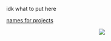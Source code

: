 idk what to put here

[names for projects](./names-for-projects.md)

<p align="center">
<a href="https://discord.gg/ujvDEZYApB">
<img src="https://lanyard.cnrad.dev/api/386558388655489025?hideTimestamp=false&hideBadges=false&idleMessage=Work%20on%20Discord%20CapingTeam"
</a>
</p>

  
